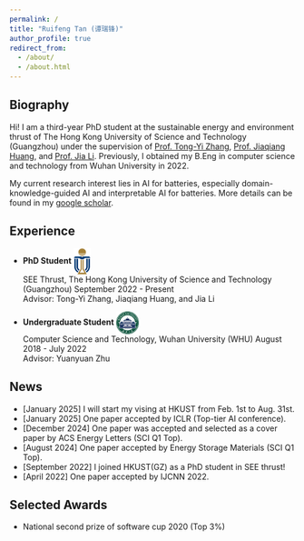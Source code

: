 ```yaml
---
permalink: /
title: "Ruifeng Tan (谭瑞锋)"
author_profile: true
redirect_from: 
  - /about/
  - /about.html
---
```


## Biography

Hi! I am a third-year PhD student at the sustainable energy and environment thrust of The Hong Kong University of Science and Technology (Guangzhou) under the supervision of [Prof. Tong-Yi Zhang](https://facultyprofiles.hkust-gz.edu.cn/faculty-personal-page/ZHANG-Tongyi/mezhangt), [Prof. Jiaqiang Huang](https://seejhuang.people.ust.hk/), and [Prof. Jia Li](https://sites.google.com/view/lijia). Previously, I obtained my B.Eng in computer science and technology from Wuhan University in 2022. 

My current research interest lies in AI for batteries, especially domain-knowledge-guided AI and interpretable AI for batteries. More details can be found in my [google scholar](https://scholar.google.com/citations?hl=zh-CN&view_op=list_works&gmla=AC6lMd8PIH28jI9lFlL_C9WwIrKkPBVFLJ4Q4yxwypYTF9x3S1TySXmdp1jXnovKUUB0Hef-DqMoRood9idOPGrsI-ZUPl0&user=XAGG2pIAAAAJ).



## Experience

- **PhD Student**  <img src="../images/HKUSTGZ.png" alt="HKUSTGZ Logo" width="30" style="vertical-align: middle;"/>  
  SEE Thrust, The Hong Kong University of Science and Technology (Guangzhou) 
  September 2022 - Present    
  Advisor: Tong-Yi Zhang, Jiaqiang Huang, and Jia Li


- **Undergraduate Student**  <img src="../images/WHU.png" alt="WHU Logo" width="40" style="vertical-align: middle;"/>  
  Computer Science and Technology, Wuhan University (WHU) 
  August 2018 - July 2022    
  Advisor: Yuanyuan Zhu


## News
- [January 2025] I will start my vising at HKUST from Feb. 1st to Aug. 31st.
- [January 2025] One paper accepted by ICLR (Top-tier AI conference).
- [December 2024] One paper was accepted and selected as a cover paper by ACS Energy Letters (SCI Q1 Top).
- [August 2024] One paper accepted by Energy Storage Materials (SCI Q1 Top).
- [September 2022] I joined HKUST(GZ) as a PhD student in SEE thrust!
- [April 2022] One paper accepted by IJCNN 2022.

## Selected Awards

- National second prize of software cup 2020 (Top 3%) 

